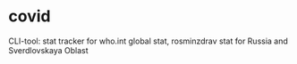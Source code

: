 # covid

CLI-tool: stat tracker for who.int global stat, rosminzdrav stat for Russia and Sverdlovskaya Oblast
